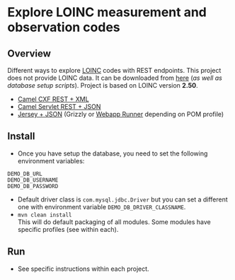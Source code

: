 # Explore LOINC measurement and observation codes
## Overview
Different ways to explore [LOINC](https://loinc.org) codes with REST endpoints. This project does not provide LOINC data. It can be downloaded from [here](https://loinc.org/downloads) (_as well as database setup scripts_). Project is based on LOINC version **2.50**.

* [Camel CXF REST + XML](camel-cxf)
* [Camel Servlet REST + JSON](camel-java-routes)
* [Jersey + JSON](jersey) (Grizzly or [Webapp Runner](https://github.com/jsimone/webapp-runner) depending on POM profile)

## Install
* Once you have setup the database, you need to set the following environment variables:
```
DEMO_DB_URL
DEMO_DB_USERNAME
DEMO_DB_PASSWORD
```
* Default driver class is `com.mysql.jdbc.Driver` but you can set a different one with environment variable `DEMO_DB_DRIVER_CLASSNAME`.
* `mvn clean install`  
This will do default packaging of all modules. Some modules have specific profiles (see within each).

## Run
* See specific instructions within each project.
